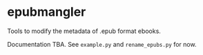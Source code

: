# epubmangler

Tools to modify the metadata of .epub format ebooks.

Documentation TBA. See `example.py` and `rename_epubs.py` for now.
